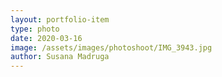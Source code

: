 ```yaml
---
layout: portfolio-item
type: photo
date: 2020-03-16
image: /assets/images/photoshoot/IMG_3943.jpg
author: Susana Madruga
---
```


